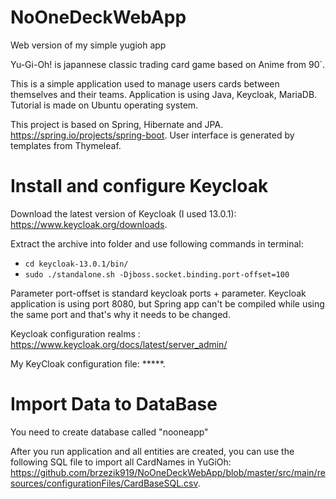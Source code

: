 # NoOneDeckWebApp
Web version of my simple yugioh app

Yu-Gi-Oh! is japannese classic trading card game based on Anime from 90`.

This is a simple application used to manage users cards between themselves and their teams. Application is using Java, Keycloak, MariaDB. Tutorial is made on Ubuntu operating system.

This project is based on Spring, Hibernate and JPA. https://spring.io/projects/spring-boot. User interface is generated by templates from Thymeleaf. 

# Install and configure Keycloak

Download the latest version of Keycloak (I used 13.0.1): https://www.keycloak.org/downloads.

Extract the archive into folder and use following commands in terminal:
- `cd keycloak-13.0.1/bin/`
- `sudo ./standalone.sh -Djboss.socket.binding.port-offset=100`

Parameter port-offset is standard keycloak ports + parameter. Keycloak application is using port 8080, but Spring app can't be compiled while using the same port and that's why it needs to be changed.

Keycloak configuration realms : https://www.keycloak.org/docs/latest/server_admin/

My KeyCloak configuration file: *****.

# Import Data to DataBase

You need to create database called "nooneapp"

After you run application and all entities are created, you can use the following SQL file to import all CardNames in YuGiOh: https://github.com/brzezik919/NoOneDeckWebApp/blob/master/src/main/resources/configurationFiles/CardBaseSQL.csv.
